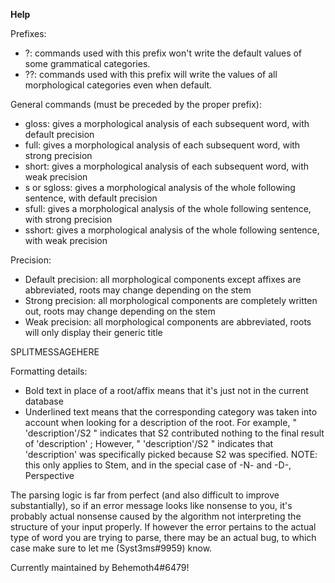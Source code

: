 **Help**

Prefixes: 
  - ?: commands used with this prefix won't write the default values of some grammatical categories.
  - ??: commands used with this prefix will write the values of all morphological categories even when default.

General commands (must be preceded by the proper prefix):
  - gloss: gives a morphological analysis of each subsequent word, with default precision
  - full: gives a morphological analysis of each subsequent word, with strong precision
  - short: gives a morphological analysis of each subsequent word, with weak precision
  - s or sgloss: gives a morphological analysis of the whole following sentence, with default precision
  - sfull: gives a morphological analysis of the whole following sentence, with strong precision
  - sshort: gives a morphological analysis of the whole following sentence, with weak precision

Precision:
  - Default precision: all morphological components except affixes are abbreviated, roots may change depending on the stem
  - Strong precision: all morphological components are completely written out, roots may change depending on the stem
  - Weak precision: all morphological components are abbreviated, roots will only display their generic title

SPLITMESSAGEHERE

Formatting details:
  - Bold text in place of a root/affix means that it's just not in the current database
  - Underlined text means that the corresponding category was taken into account when looking for a description of the root.
   For example, " 'description'/S2 " indicates that S2 contributed nothing to the final result of 'description' ;
   However, " 'description'/S2 " indicates that 'description' was specifically picked because S2 was specified.
   NOTE: this only applies to Stem, and in the special case of -N- and -D-, Perspective

The parsing logic is far from perfect (and also difficult to improve substantially), so if an error message looks like nonsense to you,
it's probably actual nonsense caused by the algorithm not interpreting the structure of your input properly. If however the error pertains to
the actual type of word you are trying to parse, there may be an actual bug, to which case make sure to let me (Syst3ms#9959) know.

Currently maintained by Behemoth4#6479!